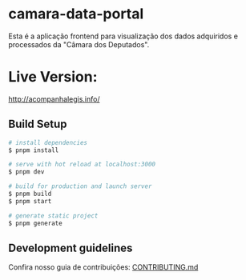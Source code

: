 # camara-data-portal

Esta é a aplicação frontend para visualização dos dados adquiridos e processados da "Câmara dos Deputados".

# Live Version:

http://acompanhalegis.info/

## Build Setup

```bash
# install dependencies
$ pnpm install

# serve with hot reload at localhost:3000
$ pnpm dev

# build for production and launch server
$ pnpm build
$ pnpm start

# generate static project
$ pnpm generate
```

## Development guidelines

Confira nosso guia de contribuições: [CONTRIBUTING.md](CONTRIBUTING.md)
